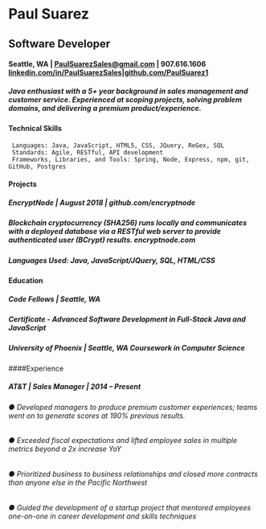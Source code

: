 # Paul Suarez
## Software Developer
#### Seattle, WA | ​PaulSuarezSales@gmail.com​ | 907.616.1606 <a href="https://www.linkedin.com/in/paulsuarezsales/">linkedin.com/in/PaulSuarezSales​</a> | ​<a href="https://github.com/PaulSuarez1">github.com/PaulSuarez1</a>
##### Java enthusiast with a 5+ year background in sales management and customer service. Experienced at scoping projects, solving problem domains, and delivering a premium product/experience.
#### Technical Skills
```
 Languages:​ Java, JavaScript, HTML5, CSS, JQuery, ReGex, SQL
 Standards:​ Agile, RESTful, API development
 Frameworks, Libraries, and Tools:​ Spring, Node, Express, npm, git, GitHub, Postgres
```
#### Projects
##### EncryptNode | August 2018 | ​github.com/encryptnode
##### Blockchain cryptocurrency (SHA256) runs locally and communicates with a deployed database via a RESTful web server to provide authenticated user (BCrypt) results. encryptnode.com
##### Languages Used: Java, JavaScript/JQuery, SQL, HTML/CSS
#### Education
##### Code Fellows | Seattle, WA
##### Certificate - Advanced Software Development in Full-Stack Java and JavaScript
##### University of Phoenix | Seattle, WA Coursework in Computer Science
####Experience
##### AT&T | Sales Manager | 2014 – Present
###### ● Developed managers to produce premium customer experiences; teams went on to generate scores at 190% previous results.
###### ● Exceeded fiscal expectations and lifted employee sales in multiple metrics beyond a 2x increase YoY
###### ● Prioritized business to business relationships and closed more contracts than anyone else in the Pacific Northwest
###### ● Guided the development of a startup project that mentored employees one-on-one in career development and skills techniques
          